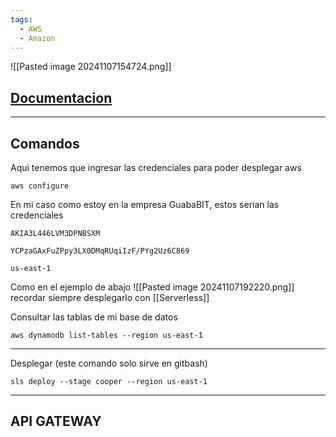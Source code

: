 ```yaml
---
tags:
  - AWS
  - Amazon
---
```

![[Pasted image 20241107154724.png]]
## [Documentacion](https://docs.aws.amazon.com/?nc2=h_ql_doc_do)



---
## Comandos

Aqui tenemos que ingresar las credenciales para poder desplegar aws
```shell
aws configure
```

 En mi caso como estoy en la empresa GuabaBIT, estos serian las credenciales
```shell
AKIA3L446LVM3DPNBSXM
```
```shell
YCPzaGAxFuZPpy3LX0DMqRUqiIzF/PYg2Uz6C869
```
```shell
us-east-1
```
Como en el ejemplo de abajo
![[Pasted image 20241107192220.png]]
recordar siempre desplegarlo con [[Serverless]]

Consultar las tablas de mi base de datos
```shell
aws dynamodb list-tables --region us-east-1
```



---
Desplegar (este comando solo sirve en gitbash)
```shell
sls deploy --stage cooper --region us-east-1
```



---
## API GATEWAY